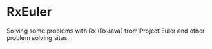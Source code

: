 # RxEuler
Solving some problems with Rx (RxJava) from Project Euler and other problem solving sites.
